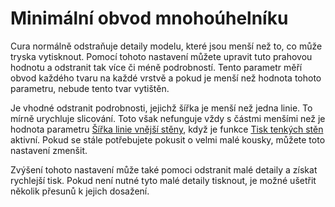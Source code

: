 Minimální obvod mnohoúhelníku
====
Cura normálně odstraňuje detaily modelu, které jsou menší než to, co může tryska vytisknout. Pomocí tohoto nastavení můžete upravit tuto prahovou hodnotu a odstranit tak více či méně podrobností. Tento parametr měří obvod každého tvaru na každé vrstvě a pokud je menší než hodnota tohoto parametru, nebude tento tvar vytištěn.

Je vhodné odstranit podrobnosti, jejichž šířka je menší než jedna linie. To mírně urychluje slicování. Toto však nefunguje vždy s částmi menšími než je hodnota parametru [Šířka linie vnější stěny](../resolution/wall_line_width_0.md), když je funkce [Tisk tenkých stěn](../shell/fill_outline_gaps.md) aktivní. Pokud se stále potřebujete pokusit o velmi malé kousky, můžete toto nastavení zmenšit.

Zvýšení tohoto nastavení může také pomoci odstranit malé detaily a získat rychlejší tisk. Pokud není nutné tyto malé detaily tisknout, je možné ušetřit několik přesunů k jejich dosažení.
